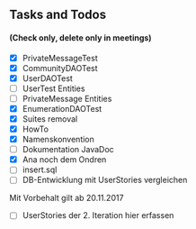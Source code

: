## Tasks and Todos
#### (Check only, delete only in meetings)
  * [x] PrivateMessageTest
  * [x] CommunityDAOTest
  * [x] UserDAOTest
  *	[ ] UserTest Entities
  * [ ] PrivateMessage Entities
  * [x] EnumerationDAOTest
  * [x] Suites removal
  * [x] HowTo
  * [x] Namenskonvention
  * [ ] Dokumentation JavaDoc
  * [x] Ana noch dem Ondren
  * [ ] insert.sql
  * [ ] DB-Entwicklung mit UserStories vergleichen
  
  Mit Vorbehalt gilt ab 20.11.2017
  * [ ] UserStories der 2. Iteration hier erfassen 
